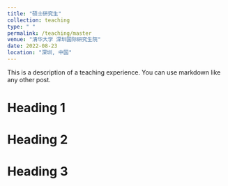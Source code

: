 ```yaml
---
title: "硕士研究生"
collection: teaching
type: " "
permalink: /teaching/master
venue: "清华大学 深圳国际研究生院"
date: 2022-08-23
location: "深圳, 中国"
---
```


This is a description of a teaching experience. You can use markdown like any other post.

Heading 1
======

Heading 2
======

Heading 3
======
